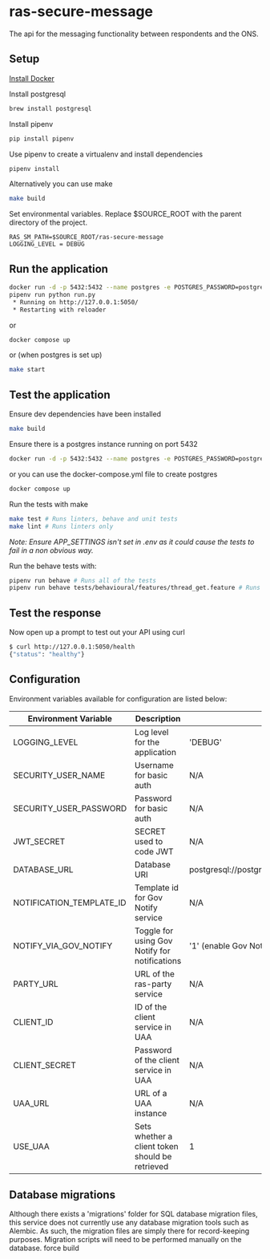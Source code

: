 # ras-secure-message

The api for the messaging functionality between respondents and the ONS.

## Setup

[Install Docker](https://docs.docker.com/engine/installation/)

Install postgresql
```bash
brew install postgresql
```

Install pipenv
```bash
pip install pipenv
```

Use pipenv to create a virtualenv and install dependencies
```bash
pipenv install
```

Alternatively you can use make
```bash
make build
```

Set environmental variables. Replace $SOURCE_ROOT with the parent directory of the project.

```
RAS_SM_PATH=$SOURCE_ROOT/ras-secure-message
LOGGING_LEVEL = DEBUG
```

Run the application
-------------------
```bash
docker run -d -p 5432:5432 --name postgres -e POSTGRES_PASSWORD=postgres -e POSTGRES_DB=postgres -d postgres
pipenv run python run.py
 * Running on http://127.0.0.1:5050/
 * Restarting with reloader
```
or
```bash
docker compose up
```
or (when postgres is set up)
```bash
make start
```


Test the application
--------------------
Ensure dev dependencies have been installed
```bash
make build
```

Ensure there is a postgres instance running on port 5432
```bash
docker run -d -p 5432:5432 --name postgres -e POSTGRES_PASSWORD=postgres -e POSTGRES_DB=postgres -d postgres
```
or you can use the docker-compose.yml file to create postgres
```bash
docker compose up
```

Run the tests with make
```bash
make test # Runs linters, behave and unit tests
make lint # Runs linters only
```
*Note: Ensure APP_SETTINGS isn't set in .env as it could cause the tests to fail
in a non obvious way.*


Run the behave tests with:
```bash
pipenv run behave # Runs all of the tests
pipenv run behave tests/behavioural/features/thread_get.feature # Runs individual feature test
```


Test the response
-----------------

Now open up a prompt to test out your API using curl
```bash
$ curl http://127.0.0.1:5050/health
{"status": "healthy"}
```

## Configuration

Environment variables available for configuration are listed below:

| Environment Variable     | Description                                     | Default                                       |
|--------------------------|-------------------------------------------------|-----------------------------------------------|
| LOGGING_LEVEL            | Log level for the application                   | 'DEBUG'                                       |
| SECURITY_USER_NAME       | Username for basic auth                         | N/A                                           |
| SECURITY_USER_PASSWORD   | Password for basic auth                         | N/A                                           |
| JWT_SECRET               | SECRET used to code JWT                         | N/A                                           |
| DATABASE_URL             | Database URI                                    | postgresql://postgres:postgres@localhost:5432 |
| NOTIFICATION_TEMPLATE_ID | Template id for Gov Notify service              | N/A                                           |
| NOTIFY_VIA_GOV_NOTIFY    | Toggle for using Gov Notify for notifications   | '1' (enable Gov Notify email notifications)   |
| PARTY_URL                | URL of the ras-party service                    | N/A                                           |
| CLIENT_ID                | ID of the client service in UAA                 | N/A                                           |
| CLIENT_SECRET            | Password of the client service in UAA           | N/A                                           |
| UAA_URL                  | URL of a UAA instance                           | N/A                                           |
| USE_UAA                  | Sets whether a client token should be retrieved | 1                                             |

## Database migrations

Although there exists a 'migrations' folder for SQL database migration files, this service does not currently use any database migration tools such as Alembic. As such, the migration files are simply there for record-keeping purposes. Migration scripts will need to be performed manually on the database.
force build